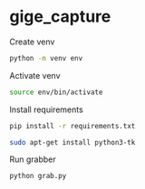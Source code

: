 # gige_capture

Create venv
```sh
python -m venv env
```

Activate venv
```sh
source env/bin/activate
```

Install requirements
```sh
pip install -r requirements.txt
```

```sh
sudo apt-get install python3-tk
```

Run grabber
```sh
python grab.py
```
